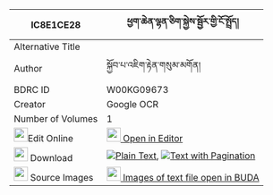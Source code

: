 |IC8E1CE28|ཕྱག་ཆེན་ལྷན་ཅིག་སྐྱེས་སྦྱོར་གྱི་ངོ་སྤྲོད། 
| --- | --- 
|Alternative Title |
|Author| སྐྱོབ་པ་འཇིག་རྟེན་གསུམ་མགོན།
|BDRC ID | W00KG09673
|Creator | Google OCR
|Number of Volumes| 1
|<img width="25" src="https://img.icons8.com/color/25/000000/edit-property.png">Edit Online| [<img width="25" src="https://avatars.githubusercontent.com/u/45091458?s=200&v=4"> Open in Editor](http://editor.openpecha.org/IC8E1CE28)
|<img width="25" src="https://img.icons8.com/fluent/48/000000/download-2.png"/>  Download | [![](https://img.icons8.com/color/20/000000/txt.png)Plain Text](https://github.com/Openpecha/IC8E1CE28/releases/download/v2/chak_chen_lhenchik_kye_jor_gyi_plain_IC8E1CE28.zip), [![](https://img.icons8.com/color/20/000000/txt.png)Text with Pagination](https://github.com/Openpecha/IC8E1CE28/releases/download/v2/chak_chen_lhenchik_kye_jor_gyi_pages_IC8E1CE28.zip)
|<img width="25" src="https://img.icons8.com/plasticine/100/000000/pictures-folder.png"/>  Source Images | [<img width="25" src="https://library.bdrc.io/icons/BUDA-small.svg"> Images of text file open in BUDA](https://library.bdrc.io/show/bdr:W00KG09673)